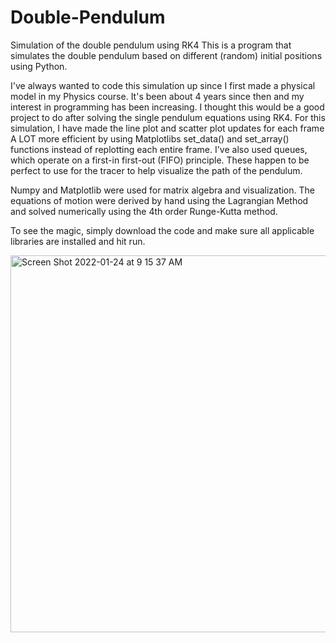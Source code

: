 # Double-Pendulum
Simulation of the double pendulum using RK4
This is a program that simulates the double pendulum based on different (random) initial positions using Python.

I've always wanted to code this simulation up since I first made a physical model in my Physics course. It's been about 4 years since
then and my interest in programming has been increasing. I thought this would be a good project to do after solving the single pendulum equations
using RK4. For this simulation, I have made the line plot and scatter plot updates for each frame A LOT more efficient by using Matplotlibs
set_data() and set_array() functions instead of replotting each entire frame. I've also used queues, which operate on a first-in first-out (FIFO)
principle. These happen to be perfect to use for the tracer to help visualize the path of the pendulum.

Numpy and Matplotlib were used for matrix algebra and visualization.
The equations of motion were derived by hand using the Lagrangian Method and solved numerically using the 4th order Runge-Kutta method.

To see the magic, simply download the code and make sure all applicable libraries are installed and hit run.

<img width="603" alt="Screen Shot 2022-01-24 at 9 15 37 AM" src="https://user-images.githubusercontent.com/22279983/150799175-61f152dc-4933-4137-aea4-aac2d89d0da0.png">
